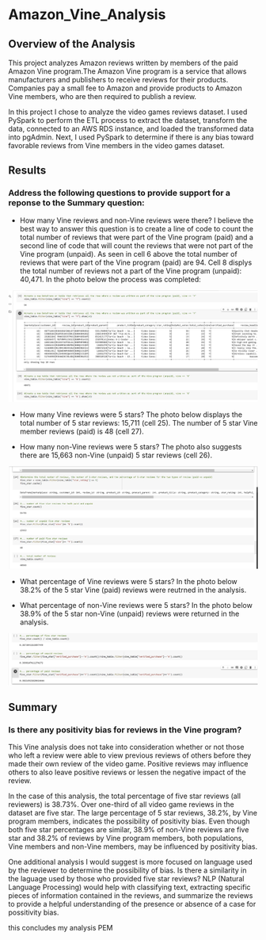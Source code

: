 # Amazon_Vine_Analysis
## Overview of the Analysis
This project analyzes Amazon reviews written by members of the paid Amazon Vine program.The Amazon Vine program is a service that allows manufacturers and publishers to receive reviews for their products. Companies pay a small fee to Amazon and provide products to Amazon Vine members, who are then required to publish a review.

In this project I chose to analyze the video games reviews dataset. I used PySpark to perform the ETL process to extract the dataset, transform the data, connected to an AWS RDS instance, and loaded the transformed data into pgAdmin. Next, I used PySpark to determine if there is any bias toward favorable reviews from Vine members in the video games dataset.


## Results
### Address the following questions to provide support for a reponse to the Summary question:

- How many Vine reviews and non-Vine reviews were there?
I believe the best way to answer this question is to create a line of code to count the total number of reviews that were part of the Vine program (paid) and a second line of code that will count the reviews that were not part of the Vine program (unpaid). As seen in cell 6 above the total number of reviews that were part of the Vine program (paid) are 94. Cell 8 displys the total number of reviews not a part of the Vine program (unpaid): 40,471. In the photo below the process was completed:
<img src="Resources/count.png">

-  How many Vine reviews were 5 stars? 
The photo below displays the total number of 5 star reviews: 15,711 (cell 25). The number of 5 star Vine member reviews (paid) is 48 (cell 27).

- How many non-Vine reviews were 5 stars?
The photo also suggests there are 15,663 non-Vine (unpaid) 5 star reviews (cell 26).
<img src="Resources/fivestar_reviews.png">

-  What percentage of Vine reviews were 5 stars? 
In the photo below 38.2% of the 5 star Vine (paid) reviews were reutrned in the analysis.

- What percentage of non-Vine reviews were 5 stars?
In the photo below 38.9% of the 5 star non-Vine (unpaid) reviews were returned in the analysis.
<img src="Resources/fivestar_percentages.png">


## Summary 
### Is there any positivity bias for reviews in the Vine program? 
This Vine analysis does not take into consideration whether or not those who left a review were able to view previous reviews of others before they made their own review of the video game. Positive reviews may influence others to also leave positive reviews or lessen the negative impact of the review. 

In the case of this analysis, the total percentage of five star reviews (all reviewers) is 38.73%. Over one-third of all video game reviews in the dataset are five star. The large percentage of 5 star reviews, 38.2%, by Vine program members, indicates the possibility of positivity bias. Even though both five star percentages are similar, 38.9% of non-Vine reviews are five star and 38.2% of reviews by Vine program members, both populations, Vine members and non-Vine members, may be influenced by positivity bias.

One additional analysis I would suggest is more focused on language used by the reviewer to determine the possibility of bias. Is there a similarity in the laguage used by those who provided five star reviews? NLP (Natural Language Processing) would help with classifying text, extracting specific pieces of information contained in the reviews, and summarize the reviews to provide a helpful understanding of the presence or absence of a case for possitivity bias.

this concludes my analysis PEM
